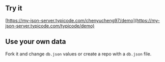 ## Try it

[https://my-json-server.typicode.com/chenyucheng97/demo](https://my-json-server.typicode.com/typicode/demo)

## Use your own data

Fork it and change `db.json` values or create a repo with a `db.json` file.

